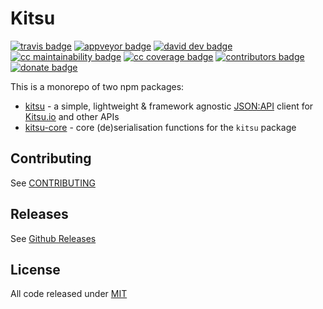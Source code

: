 # Kitsu

[![travis badge]][travis]
[![appveyor badge]][appveyor]
[![david dev badge]][david dev]
[![cc maintainability badge]][cc maintainability]
[![cc coverage badge]][cc coverage]
[![contributors badge]][contributors]
[![donate badge]][donate]

This is a monorepo of two npm packages:

- [kitsu] - a simple, lightweight & framework agnostic [JSON:API] client for [Kitsu.io] and other APIs
- [kitsu-core] - core (de)serialisation functions for the `kitsu` package

## Contributing

See [CONTRIBUTING]

## Releases

See [Github Releases]

## License

All code released under [MIT]

[kitsu]: https://github.com/wopian/kitsu/tree/master/packages/kitsu

[kitsu-core]: https://github.com/wopian/kitsu/tree/lerna/packages/kitsu-core

[kitsu.io]: https://kitsu.io

[json:api]: http://jsonapi.org

[promise]: https://developer.mozilla.org/en-US/docs/Web/JavaScript/Guide/Using_promises

[more examples]: https://github.com/wopian/kitsu/tree/master/example

[kitsu.io api docs]: https://kitsu.docs.apiary.io

[migration guide]: https://github.com/wopian/kitsu/blob/master/MIGRATING.md

[github releases]: https://github.com/wopian/kitsu/releases

[contributing]: https://github.com/wopian/kitsu/blob/master/CONTRIBUTING.md

[mit]: https://github.com/wopian/kitsu/blob/master/LICENSE.md

[npm]: https://www.npmjs.com/package/kitsu

[npm badge]: https://img.shields.io/npm/v/kitsu.svg?style=flat-square

[npm install badge]: https://img.shields.io/npm/dt/kitsu.svg?style=flat-square

[travis]: https://travis-ci.org/wopian/kitsu

[travis badge]: https://img.shields.io/travis/wopian/kitsu/master.svg?style=flat-square&label=linux%20%26%20macOS

[appveyor]: https://ci.appveyor.com/project/wopian/kitsu

[appveyor badge]: https://img.shields.io/appveyor/ci/wopian/kitsu/master.svg?style=flat-square&label=windows

[cc coverage]: https://codeclimate.com/github/wopian/kitsu/code

[cc coverage badge]: https://img.shields.io/codeclimate/c/wopian/kitsu.svg?style=flat-square

[cc maintainability]: https://codeclimate.com/github/wopian/kitsu

[cc maintainability badge]: https://img.shields.io/codeclimate/maintainability/wopian/kitsu.svg?style=flat-square

[david]: https://david-dm.org/wopian/kitsu

[david badge]: https://img.shields.io/david/wopian/kitsu.svg?style=flat-square

[david dev]: https://david-dm.org/wopian/kitsu?type=dev

[david dev badge]: https://img.shields.io/david/dev/wopian/kitsu.svg?style=flat-square

[contributors]: https://github.com/wopian/kitsu/graphs/contributors

[contributors badge]: https://img.shields.io/github/contributors/wopian/kitsu.svg?style=flat-square

[donate]: https://www.patreon.com/wopian

[donate badge]: https://img.shields.io/badge/patreon-donate-ff69b4.svg?style=flat-square
